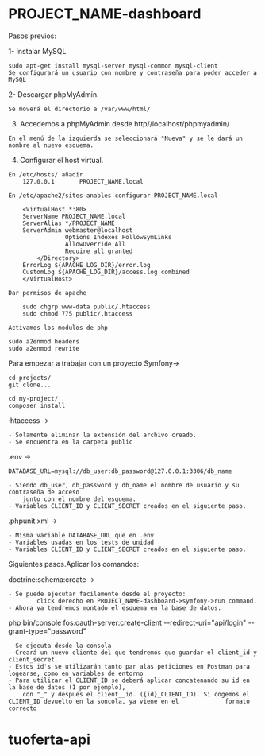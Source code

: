 # PROJECT_NAME-dashboard

Pasos previos:

   1- Instalar MySQL
    
    sudo apt-get install mysql-server mysql-common mysql-client
    Se configurará un usuario con nombre y contraseña para poder acceder a MySQL
    
   2- Descargar phpMyAdmin.
   
    Se moverá el directorio a /var/www/html/
   
   3. Accedemos a phpMyAdmin desde http//localhost/phpmyadmin/
    
    En el menú de la izquierda se seleccionará "Nueva" y se le dará un nombre al nuevo esquema.
    
   4. Configurar el host virtual.
    
    En /etc/hosts/ añadir
        127.0.0.1       PROJECT_NAME.local
        
    En /etc/apache2/sites-anables configurar PROJECT_NAME.local
    
        <VirtualHost *:80>
	    ServerName PROJECT_NAME.local
	    ServerAlias */PROJECT_NAME
	    ServerAdmin webmaster@localhost
                    Options Indexes FollowSymLinks
                    AllowOverride All
                    Require all granted
            </Directory>
    	ErrorLog ${APACHE_LOG_DIR}/error.log
    	CustomLog ${APACHE_LOG_DIR}/access.log combined
        </VirtualHost>

    Dar permisos de apache
    
        sudo chgrp www-data public/.htaccess
        sudo chmod 775 public/.htaccess
	
    Activamos los modulos de php
    	
	sudo a2enmod headers
	sudo a2enmod rewrite

        
Para empezar a trabajar con un proyecto Symfony->

    cd projects/ 
    git clone...

    cd my-project/   
    composer install

 ·htaccess ->
 
    - Solamente eliminar la extensión del archivo creado.
    - Se encuentra en la carpeta public
 
 .env ->

    DATABASE_URL=mysql://db_user:db_password@127.0.0.1:3306/db_name

    - Siendo db_user, db_password y db_name el nombre de usuario y su contraseña de acceso
        junto con el nombre del esquema.
    - Variables CLIENT_ID y CLIENT_SECRET creados en el siguiente paso.

.phpunit.xml ->

    - Misma variable DATABASE_URL que en .env
    - Variables usadas en los tests de unidad
    - Variables CLIENT_ID y CLIENT_SECRET creados en el siguiente paso.

Siguientes pasos.Aplicar los comandos:

doctrine:schema:create ->

    - Se puede ejecutar facilemente desde el proyecto:
            click derecho en PROJECT_NAME-dashboard->symfony->run command.
    - Ahora ya tendremos montado el esquema en la base de datos.

php bin/console fos:oauth-server:create-client --redirect-uri="api/login" --grant-type="password"

    - Se ejecuta desde la consola
    - Creará un nuevo cliente del que tendremos que guardar el client_id y client_secret.
    - Estos id's se utilizarán tanto par alas peticiones en Postman para logearse, como en variables de entorno
    - Para utilizar el CLIENT_ID se deberá aplicar concatenando su id en la base de datos (1 por ejemplo),
        con "_" y después el client__id. ({id}_CLIENT_ID). Si cogemos el CLIENT_ID devuelto en la soncola, ya viene en el             formato correcto
# tuoferta-api
